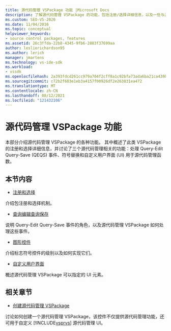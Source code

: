 ```yaml
---
title: 源代码管理 VSPackage 功能 |Microsoft Docs
description: 了解源代码管理 VSPackage 的功能，包括注册/选择详细信息，以及一些与源代码管理相关的主要功能。
ms.custom: SEO-VS-2020
ms.date: 11/04/2016
ms.topic: conceptual
helpviewer_keywords:
- source control packages, features
ms.assetid: 26c3ffda-22b8-4345-9fb6-2883f37699aa
author: leslierichardson95
ms.author: lerich
manager: jmartens
ms.technology: vs-ide-sdk
ms.workload:
- vssdk
ms.openlocfilehash: 2a393fdcd261cc979a704f2cff8a1c92bfa73ada6ba21ca439b17e94bfb1849d
ms.sourcegitcommit: c72b2f603e1eb3a4157f00926df2e263831ea472
ms.translationtype: MT
ms.contentlocale: zh-CN
ms.lasthandoff: 08/12/2021
ms.locfileid: "121432106"
---
```

# <a name="source-control-vspackage-features"></a>源代码管理 VSPackage 功能
本部分介绍源代码管理 VSPackage 的各种功能。 其中概述了此类 VSPackage 的注册和选择详细信息，并讨论了三个源代码管理相关的功能：处理 Query-Edit Query-Save (QEQS) 事件、符号替换和自定义用户界面 (UI) 用于源代码管理函数。

## <a name="in-this-section"></a>本节内容
- [注册和选择](../../extensibility/internals/registration-and-selection-source-control-vspackage.md)

 介绍包注册和选择机制。

- [查询编辑查询保存](../../extensibility/internals/query-edit-query-save-source-control-vspackage.md)

 说明 Query-Edit Query-Save 事件的角色，以及源代码管理 VSPackage 如何处理这些事件。

- [图形控件](../../extensibility/internals/glyph-control-source-control-vspackage.md)

 介绍标志符号控件的级别以及如何实现它们。

- [自定义用户界面](../../extensibility/internals/custom-user-interface-source-control-vspackage.md)

 概述源代码管理 VSPackage 可以指定的 UI 元素。

## <a name="related-sections"></a>相关章节
- [创建源代码管理 VSPackage](../../extensibility/internals/creating-a-source-control-vspackage.md)

 讨论如何创建一个源代码管理 VSPackage，该控件不仅提供源代码管理功能，还可用于自定义 [!INCLUDE[vsprvs](../../code-quality/includes/vsprvs_md.md)] 源代码管理 UI。
